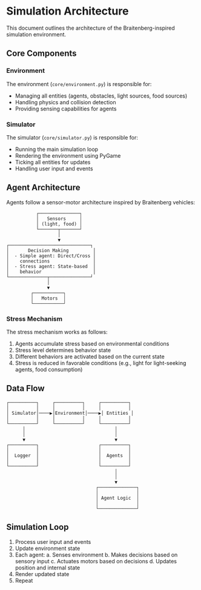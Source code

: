 # Simulation Architecture

This document outlines the architecture of the Braitenberg-inspired simulation environment.

## Core Components

### Environment
The environment (`core/environment.py`) is responsible for:
- Managing all entities (agents, obstacles, light sources, food sources)
- Handling physics and collision detection
- Providing sensing capabilities for agents

### Simulator
The simulator (`core/simulator.py`) is responsible for:
- Running the main simulation loop
- Rendering the environment using PyGame
- Ticking all entities for updates
- Handling user input and events

## Agent Architecture

Agents follow a sensor-motor architecture inspired by Braitenberg vehicles:

```
           ┌───────────────┐
           │   Sensors     │
           │ (light, food) │
           └───────┬───────┘
                   │
                   ▼
┌──────────────────────────────┐
│       Decision Making         │
│  - Simple agent: Direct/Cross │
│    connections                │
│  - Stress agent: State-based  │
│    behavior                   │
└──────────────┬───────────────┘
               │
               ▼
         ┌───────────┐
         │   Motors  │
         └───────────┘
```

### Stress Mechanism

The stress mechanism works as follows:
1. Agents accumulate stress based on environmental conditions
2. Stress level determines behavior state
3. Different behaviors are activated based on the current state
4. Stress is reduced in favorable conditions (e.g., light for light-seeking agents, food consumption)

## Data Flow

```
┌──────────┐     ┌──────────┐     ┌──────────┐
│          │     │          │     │          │
│ Simulator│────▶│Environment│────▶│ Entities │
│          │     │          │     │          │
└──────────┘     └──────────┘     └──────────┘
      │                                 │
      │                                 │
      ▼                                 ▼
┌──────────┐                      ┌──────────┐
│          │                      │          │
│  Logger  │                      │  Agents  │
│          │                      │          │
└──────────┘                      └──────────┘
                                        │
                                        │
                                        ▼
                                 ┌──────────────┐
                                 │              │
                                 │ Agent Logic  │
                                 │              │
                                 └──────────────┘
```

## Simulation Loop

1. Process user input and events
2. Update environment state
3. Each agent:
   a. Senses environment
   b. Makes decisions based on sensory input
   c. Actuates motors based on decisions
   d. Updates position and internal state
4. Render updated state
5. Repeat 